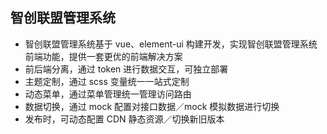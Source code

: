 ## 智创联盟管理系统

- 智创联盟管理系统基于 vue、element-ui 构建开发，实现智创联盟管理系统前端功能，提供一套更优的前端解决方案
- 前后端分离，通过 token 进行数据交互，可独立部署
- 主题定制，通过 scss 变量统一一站式定制
- 动态菜单，通过菜单管理统一管理访问路由
- 数据切换，通过 mock 配置对接口数据／mock 模拟数据进行切换
- 发布时，可动态配置 CDN 静态资源／切换新旧版本
